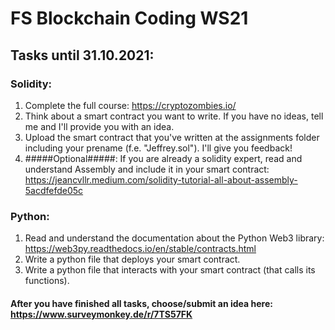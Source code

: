 # FS Blockchain Coding WS21

## Tasks until 31.10.2021:

### Solidity:
1. Complete the full course: https://cryptozombies.io/
2. Think about a smart contract you want to write. If you have no ideas, tell me and I'll provide you with an idea.
3. Upload the smart contract that you've written at the assignments folder including your prename (f.e. "Jeffrey.sol"). I'll give you feedback!
4. #####Optional#####: If you are already a solidity expert, read and understand Assembly and include it in your smart contract: https://jeancvllr.medium.com/solidity-tutorial-all-about-assembly-5acdfefde05c

### Python:
1. Read and understand the documentation about the Python Web3 library: https://web3py.readthedocs.io/en/stable/contracts.html
2. Write a python file that deploys your smart contract.
3. Write a python file that interacts with your smart contract (that calls its functions).

#### After you have finished all tasks, choose/submit an idea here: https://www.surveymonkey.de/r/7TS57FK
